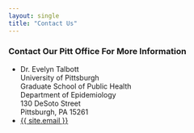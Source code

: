 ```yaml
---
layout: single
title: "Contact Us"
---
```


<h3>Contact Our Pitt Office For More Information</h3>
<ul>
  <li>
    Dr. Evelyn Talbott<br>
    University of Pittsburgh<br>
    Graduate School of Public Health<br>
    Department of Epidemiology<br>
    130 DeSoto Street<br>
    Pittsburgh, PA 15261
  </li>
  <!--<li>412-648-5185</li>-->
  <!-- <li>Email: eot1@pitt.edu (Dr. Evelyn Talbott, DrPH, Primary Investigator)</li> -->
  <li><a class="u-email" href="mailto:{{ site.email }}">{{ site.email }}</a></li>
  <!--<li>Visit <a href="https://www.cdc.gov/als">Centers  for Disease Control and Prevention Website</a> to learn more about ALS</li>-->
</ul>